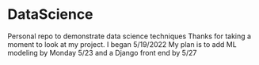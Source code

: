 # DataScience
Personal repo to demonstrate data science techniques
Thanks for taking a moment to look at my project. I began 5/19/2022
My plan is to add ML modeling by Monday 5/23 and a Django front end by 5/27
